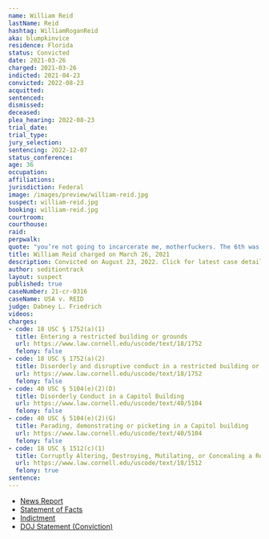 ```yaml
---
name: William Reid
lastName: Reid
hashtag: WilliamRoganReid
aka: blumpkinvice
residence: Florida
status: Convicted
date: 2021-03-26
charged: 2021-03-26
indicted: 2021-04-23
convicted: 2022-08-23
acquitted:
sentenced:
dismissed:
deceased:
plea_hearing: 2022-08-23
trial_date:
trial_type:
jury_selection:
sentencing: 2022-12-07
status_conference:
age: 36
occupation:
affiliations:
jurisdiction: Federal
image: /images/preview/william-reid.jpg
suspect: william-reid.jpg
booking: william-reid.jpg
courtroom:
courthouse:
raid:
perpwalk:
quote: "you’re not going to incarcerate me, motherfuckers. The 6th was a warning"
title: William Reid charged on March 26, 2021
description: Convicted on August 23, 2022. Click for latest case details.
author: seditiontrack
layout: suspect
published: true
caseNumber: 21-cr-0316
caseName: USA v. REID
judge: Dabney L. Friedrich
videos:
charges:
- code: 18 USC § 1752(a)(1)
  title: Entering a restricted building or grounds
  url: https://www.law.cornell.edu/uscode/text/18/1752
  felony: false
- code: 18 USC § 1752(a)(2)
  title: Disorderly and disruptive conduct in a restricted building or grounds
  url: https://www.law.cornell.edu/uscode/text/18/1752
  felony: false
- code: 40 USC § 5104(e)(2)(D)
  title: Disorderly Conduct in a Capitol Building
  url: https://www.law.cornell.edu/uscode/text/40/5104
  felony: false
- code: 40 USC § 5104(e)(2)(G)
  title: Parading, demonstrating or picketing in a Capitol building
  url: https://www.law.cornell.edu/uscode/text/40/5104
  felony: false
- code: 18 USC § 1512(c)(1)
  title: Corruptly Altering, Destroying, Mutilating, or Concealing a Record, Document or Other Object
  url: https://www.law.cornell.edu/uscode/text/18/1512
  felony: true
sentence:
---
```

- [News Report](https://www.nbcmiami.com/news/local/davie-man-arrested-in-capitol-riot-faces-cyberstalking-charge-in-south-florida/2420522/)
- [Statement of Facts](https://www.justice.gov/usao-dc/case-multi-defendant/file/1528316/download)
- [Indictment](https://www.justice.gov/usao-dc/case-multi-defendant/file/1392276/download)
- [DOJ Statement (Conviction)](https://www.justice.gov/usao-dc/pr/new-york-man-found-guilty-felony-charge-actions-during-jan-6-capitol-breach)
